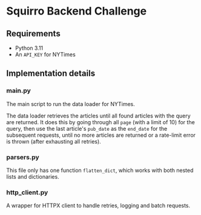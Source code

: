 # Squirro Backend Challenge

## Requirements

* Python 3.11
* An `API_KEY` for NYTimes

## Implementation details

### main.py

The main script to run the data loader for NYTimes.

The data loader retrieves the articles until all found articles with the query are returned. It does this by going through all `page` (with a limit of 10) for the query, then use the last article's `pub_date` as the `end_date` for the subsequent requests, until no more articles are returned or a rate-limit error is thrown (after exhausting all retries).

### parsers.py

This file only has one function `flatten_dict`, which works with both nested lists and dictionaries.

### http_client.py

A wrapper for HTTPX client to handle retries, logging and batch requests.
